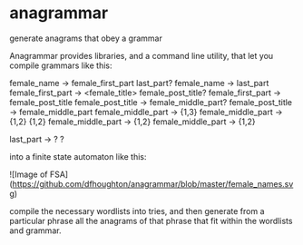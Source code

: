 # anagrammar
generate anagrams that obey a grammar

Anagrammar provides libraries, and a command line utility, that let you compile grammars like
this:

   female_name        -> female_first_part last_part?
   female_name        -> last_part
   female_first_part  -> <female_title> female_post_title?
   female_first_part  -> female_post_title
   female_post_title  -> <female> female_middle_part?
   female_post_title  -> female_middle_part
   female_middle_part -> <initial>{1,3}
   female_middle_part -> <female>{1,2} <surname>{1,2}
   female_middle_part -> <female>{1,2}
   female_middle_part -> <surname>{1,2}
   
   last_part -> <epithet>? <surname> <suffix>?

into a finite state automaton like this:

![Image of FSA]
(https://github.com/dfhoughton/anagrammar/blob/master/female_names.svg)

compile the necessary wordlists into tries, and then generate from a particular phrase
all the anagrams of that phrase that fit within the wordlists and grammar.

